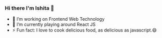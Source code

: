 ### Hi there I'm Ishita 👋

- 🔭 I’m working on Frontend Web Technology 
- 🌱 I’m currently playing around React JS
- ⚡ Fun fact: I love to cook delicious food, as delicious as javascript.😄

<!--
**ishitajaiswal4m/ishitajaiswal4m** is a ✨ _special_ ✨ repository because its `README.md` (this file) appears on your GitHub profile.

Here are some ideas to get you started:



- 👯 I’m looking to collaborate on ...
- 🤔 I’m looking for help with ...
- 💬 Ask me about ...
- 📫 How to reach me: ...
- Pronouns: ...

-->

